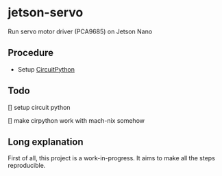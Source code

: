 # jetson-servo
Run servo motor driver (PCA9685) on Jetson Nano

## Procedure
* Setup [CircuitPython](https://learn.adafruit.com/circuitpython-libraries-on-linux-and-the-nvidia-jetson-nano/initial-setup)

## Todo
[] setup circuit python

[] make cirpython work with mach-nix somehow

## Long explanation
First of all, this project is a work-in-progress.
It aims to make all the steps reproducible.
